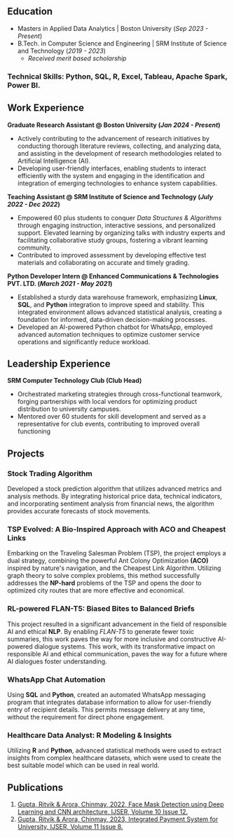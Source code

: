 ## Education
- Masters in Applied Data Analytics | Boston University (_Sep 2023 - Present_)
- B.Tech. in Computer Science and Engineering | SRM Institute of Science and Technology (_2019 - 2023_)
  - *Received merit based scholarship* 

### Technical Skills: Python, SQL, R, Excel, Tableau, Apache Spark, Power BI.

## Work Experience
**Graduate Research Assistant @ Boston University (_Jan 2024 - Present_)**
- Actively contributing to the advancement of research initiatives by conducting thorough literature reviews, collecting, and analyzing data, and assisting in the development of research methodologies related to Artificial Intelligence (AI).
- Developing user-friendly interfaces, enabling students to interact efficiently with the system and engaging in the identification and integration of emerging technologies to enhance system capabilities.

**Teaching Assistant @ SRM Institute of Science and Technology (_July 2022 - Dec 2022_)**
- Empowered 60 plus students to conquer *Data Structures & Algorithms* through engaging instruction, interactive sessions, and personalized support. Elevated learning by organizing talks with industry experts and facilitating collaborative study groups, fostering a vibrant learning community.
- Contributed to improved assessment by developing effective test materials and collaborating on accurate and timely grading.

**Python Developer Intern @ Enhanced Communications & Technologies PVT. LTD. (_March 2021 - May 2021_)**
- Established a sturdy data warehouse framework, emphasizing **Linux**, **SQL**, and **Python** integration to improve speed and stability. This integrated environment allows advanced statistical analysis, creating a foundation for informed, data-driven decision-making processes.
- Developed an AI-powered Python chatbot for WhatsApp, employed advanced automation techniques to optimize customer service operations and significantly reduce workload.

## Leadership Experience
**SRM Computer Technology Club (Club Head)**
- Orchestrated marketing strategies through cross-functional teamwork, forging partnerships with local vendors for optimizing product distribution to university campuses.
- Mentored over 60 students for skill development and served as a representative for club events, contributing to improved overall functioning

## Projects
### Stock Trading Algorithm

Developed a stock prediction algorithm that utilizes advanced metrics and analysis methods. By integrating historical price data, technical indicators, and incorporating sentiment analysis from financial news, the algorithm provides accurate forecasts of stock movements.

### TSP Evolved: A Bio-Inspired Approach with ACO and Cheapest Links

Embarking on the Traveling Salesman Problem (TSP), the project employs a dual strategy, combining the powerful Ant Colony Optimization **(ACO)** inspired by nature's navigation, and the Cheapest Link Algorithm. Utilizing graph theory to solve complex problems, this method successfully addresses the **NP-hard** problems of the TSP and opens the door to optimized city routes that are more effective and economical.

### RL-powered FLAN-T5: Biased Bites to Balanced Briefs

This project resulted in a significant advancement in the field of responsible AI and ethical **NLP**. By enabling *FLAN-T5* to generate fewer toxic summaries, this work paves the way for more inclusive and constructive AI-powered dialogue systems. This work, with its transformative impact on responsible AI and ethical communication, paves the way for a future where AI dialogues foster understanding. 

### WhatsApp Chat Automation

Using **SQL** and **Python**, created an automated WhatsApp messaging program that integrates database information to allow for user-friendly entry of recipient details. This permits message delivery at any time, without the requirement for direct phone engagement.

### Healthcare Data Analyst: R Modeling & Insights

Utilizing **R** and **Python**, advanced statistical methods were used to extract insights from complex healthcare datasets, which were used to create the best suitable model which can be used in real world.


## Publications
1. [Gupta, Ritvik & Arora, Chinmay, 2022, Face Mask Detection using Deep Learning and CNN architecture, IJSER, Volume 10 Issue 12.](https://www.ijser.in/archives/v10i12/SE221206135738.pdf)
2. [Gupta, Ritvik & Arora, Chinmay, 2023, Integrated Payment System for University, IJSER, Volume 11 Issue 8.](Https://www.ijser.in/archives/v11i8/SE23822002659.pdf)
